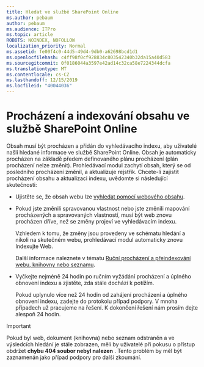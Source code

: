 ```yaml
---
title: Hledat ve službě SharePoint Online
ms.author: pebaum
author: pebaum
ms.audience: ITPro
ms.topic: article
ROBOTS: NOINDEX, NOFOLLOW
localization_priority: Normal
ms.assetid: fe00f4c0-44d5-49d4-9db0-a62698bcd1d1
ms.openlocfilehash: c4ff98f0cf928834c803542340b32da15a40d583
ms.sourcegitcommit: 0f0186044a3597e42ad14c32ca58e7224344dcfa
ms.translationtype: MT
ms.contentlocale: cs-CZ
ms.lasthandoff: 12/15/2019
ms.locfileid: "40044036"
---
```

# <a name="content-crawling-and-indexing-in-sharepoint-online"></a>Procházení a indexování obsahu ve službě SharePoint Online

Obsah musí být procházen a přidán do vyhledávacího indexu, aby uživatelé našli hledané informace ve službě SharePoint Online. Obsah je automaticky procházen na základě předem definovaného plánu procházení (plán procházení nelze změnit). Prohledávací modul zachytí obsah, který se od posledního procházení změnil, a aktualizuje rejstřík. Chcete-li zajistit procházení obsahu a aktualizaci indexu, uvědomte si následující skutečnosti:

- Ujistěte se, že obsah webu lze [vyhledat pomocí webového obsahu](https://docs.microsoft.com/sharepoint/make-site-content-searchable).

- Pokud jste změnili spravovanou vlastnost nebo jste změnili mapování procházených a spravovaných vlastností, musí být web znovu procházen dříve, než se změny projeví ve vyhledávacím indexu. 

    Vzhledem k tomu, že změny jsou provedeny ve schématu hledání a nikoli na skutečném webu, prohledávací modul automaticky znovu Indexujte Web. 

    Další informace naleznete v tématu [Ruční procházení a přeindexování webu, knihovny nebo seznamu](https://docs.microsoft.com/sharepoint/crawl-site-conten).

- Vyčkejte nejméně 24 hodin po ručním vyžádání procházení a úplného obnovení indexu a zjistěte, zda stále dochází k potížím. 

    Pokud uplynulo více než 24 hodin od zahájení procházení a úplného obnovení indexu, zadejte do protokolu případ podpory. V mnoha případech už pracujeme na řešení. K dokončení řešení nám prosím dejte alespoň 24 hodin.

> [!IMPORTANT]
> Pokud byl web, dokument (knihovna) nebo seznam odstraněn a ve výsledcích hledání je stále zobrazen, měli by uživatelé při pokusu o přístup obdržet **chybu 404 soubor nebyl nalezen** . Tento problém by měl být zaznamenán jako případ podpory pro další zkoumání. 



